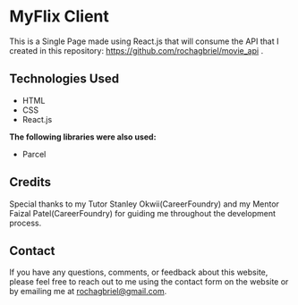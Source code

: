 # MyFlix Client

This is a Single Page made using React.js that will consume the API that I created in this repository: https://github.com/rochagbriel/movie_api .

## Technologies Used

- HTML
- CSS
- React.js

**The following libraries were also used:**

- Parcel

## Credits

Special thanks to my Tutor Stanley Okwii(CareerFoundry) and my Mentor Faizal Patel(CareerFoundry) for guiding me throughout the development process.

## Contact

If you have any questions, comments, or feedback about this website, please feel free to reach out to me using the contact form on the website or by emailing me at rochagbriel@gmail.com.